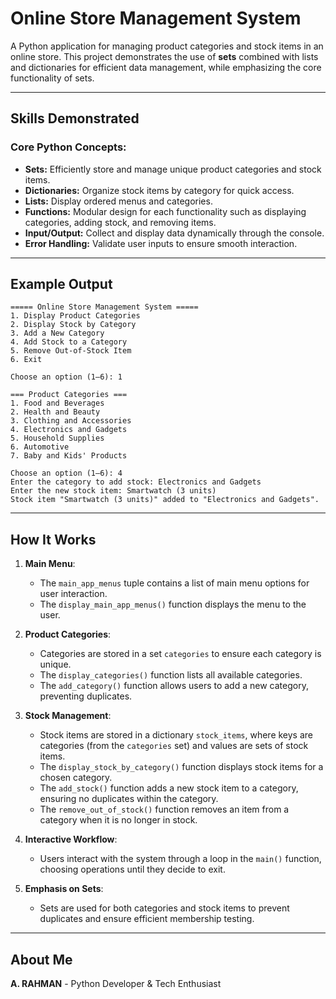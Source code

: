 # Online Store Management System

A Python application for managing product categories and stock items in an online store. This project demonstrates the use of **sets** combined with lists and dictionaries for efficient data management, while emphasizing the core functionality of sets.

---

## Skills Demonstrated

### **Core Python Concepts:**
- **Sets:** Efficiently store and manage unique product categories and stock items.
- **Dictionaries:** Organize stock items by category for quick access.
- **Lists:** Display ordered menus and categories.
- **Functions:** Modular design for each functionality such as displaying categories, adding stock, and removing items.
- **Input/Output:** Collect and display data dynamically through the console.
- **Error Handling:** Validate user inputs to ensure smooth interaction.

---

## Example Output
```
===== Online Store Management System =====
1. Display Product Categories
2. Display Stock by Category
3. Add a New Category
4. Add Stock to a Category
5. Remove Out-of-Stock Item
6. Exit

Choose an option (1–6): 1

=== Product Categories ===
1. Food and Beverages
2. Health and Beauty
3. Clothing and Accessories
4. Electronics and Gadgets
5. Household Supplies
6. Automotive
7. Baby and Kids' Products

Choose an option (1–6): 4
Enter the category to add stock: Electronics and Gadgets
Enter the new stock item: Smartwatch (3 units)
Stock item "Smartwatch (3 units)" added to "Electronics and Gadgets".
```

---

## How It Works

1. **Main Menu**:
   - The `main_app_menus` tuple contains a list of main menu options for user interaction.
   - The `display_main_app_menus()` function displays the menu to the user.

2. **Product Categories**:
   - Categories are stored in a set `categories` to ensure each category is unique.
   - The `display_categories()` function lists all available categories.
   - The `add_category()` function allows users to add a new category, preventing duplicates.

3. **Stock Management**:
   - Stock items are stored in a dictionary `stock_items`, where keys are categories (from the `categories` set) and values are sets of stock items.
   - The `display_stock_by_category()` function displays stock items for a chosen category.
   - The `add_stock()` function adds a new stock item to a category, ensuring no duplicates within the category.
   - The `remove_out_of_stock()` function removes an item from a category when it is no longer in stock.

4. **Interactive Workflow**:
   - Users interact with the system through a loop in the `main()` function, choosing operations until they decide to exit.

5. **Emphasis on Sets**:
   - Sets are used for both categories and stock items to prevent duplicates and ensure efficient membership testing.

---

## About Me
**A. RAHMAN** - Python Developer & Tech Enthusiast

